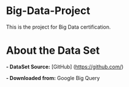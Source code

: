# Big-Data-Project

This is the project for Big Data certification.

# About the Data Set

**- DataSet Source:** 
[GitHub] (https://github.com/) 

**- Downloaded from:** 
Google Big Query

